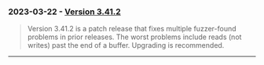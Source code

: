 ### 2023\-03\-22 \- [Version 3\.41\.2](releaselog/3_41_2.html)


> Version 3\.41\.2 is a patch release that fixes multiple
> fuzzer\-found problems in prior releases. The worst problems
> include reads (not writes) past the end of a buffer. Upgrading
> is recommended.



---

